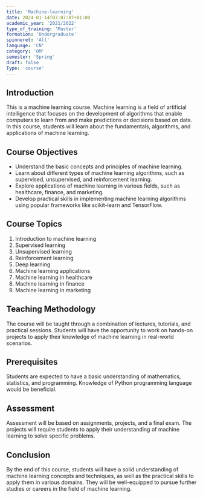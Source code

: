 ```yaml
---
title: 'Machine-learning'
date: 2024-01-14T07:07:07+01:00
academic_year: '2021/2022'
type_of_training: 'Master'
formation: 'Undergraduate'
spinneret: 'All'
language: 'CN'
category: 'OM'
semester: 'Spring'
draft: false
Type: 'course'
---
```


## Introduction

This is a machine learning course. Machine learning is a field of artificial intelligence that focuses on the development of algorithms that enable computers to learn from and make predictions or decisions based on data. In this course, students will learn about the fundamentals, algorithms, and applications of machine learning.

## Course Objectives

- Understand the basic concepts and principles of machine learning.
- Learn about different types of machine learning algorithms, such as supervised, unsupervised, and reinforcement learning.
- Explore applications of machine learning in various fields, such as healthcare, finance, and marketing.
- Develop practical skills in implementing machine learning algorithms using popular frameworks like scikit-learn and TensorFlow.

## Course Topics

1. Introduction to machine learning
2. Supervised learning
3. Unsupervised learning
4. Reinforcement learning
5. Deep learning
6. Machine learning applications
7. Machine learning in healthcare
8. Machine learning in finance
9. Machine learning in marketing

## Teaching Methodology

The course will be taught through a combination of lectures, tutorials, and practical sessions. Students will have the opportunity to work on hands-on projects to apply their knowledge of machine learning in real-world scenarios.

## Prerequisites

Students are expected to have a basic understanding of mathematics, statistics, and programming. Knowledge of Python programming language would be beneficial.

## Assessment

Assessment will be based on assignments, projects, and a final exam. The projects will require students to apply their understanding of machine learning to solve specific problems.

## Conclusion

By the end of this course, students will have a solid understanding of machine learning concepts and techniques, as well as the practical skills to apply them in various domains. They will be well-equipped to pursue further studies or careers in the field of machine learning.
